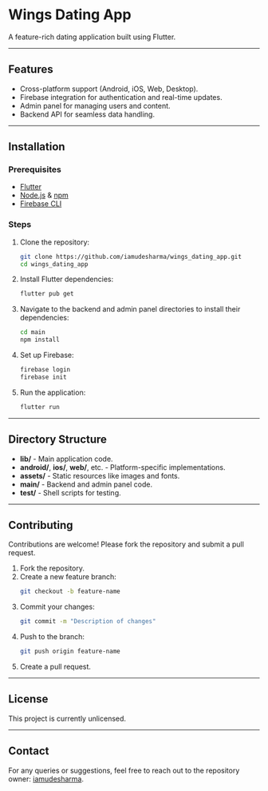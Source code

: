 # Wings Dating App

A feature-rich dating application built using Flutter.

---

## Features

- Cross-platform support (Android, iOS, Web, Desktop).
- Firebase integration for authentication and real-time updates.
- Admin panel for managing users and content.
- Backend API for seamless data handling.

---

## Installation

### Prerequisites

- [Flutter](https://docs.flutter.dev/get-started/install)
- [Node.js](https://nodejs.org/) & [npm](https://www.npmjs.com/)
- [Firebase CLI](https://firebase.google.com/docs/cli)

### Steps

1. Clone the repository:
   ```bash
   git clone https://github.com/iamudesharma/wings_dating_app.git
   cd wings_dating_app
   ```

2. Install Flutter dependencies:
   ```bash
   flutter pub get
   ```

3. Navigate to the backend and admin panel directories to install their dependencies:
   ```bash
   cd main
   npm install
   ```

4. Set up Firebase:
   ```bash
   firebase login
   firebase init
   ```

5. Run the application:
   ```bash
   flutter run
   ```

---

## Directory Structure

- **lib/** - Main application code.
- **android/**, **ios/**, **web/**, etc. - Platform-specific implementations.
- **assets/** - Static resources like images and fonts.
- **main/** - Backend and admin panel code.
- **test/** - Shell scripts for testing.

---

## Contributing

Contributions are welcome! Please fork the repository and submit a pull request.

1. Fork the repository.
2. Create a new feature branch:
   ```bash
   git checkout -b feature-name
   ```
3. Commit your changes:
   ```bash
   git commit -m "Description of changes"
   ```
4. Push to the branch:
   ```bash
   git push origin feature-name
   ```
5. Create a pull request.

---

## License

This project is currently unlicensed.

---

## Contact

For any queries or suggestions, feel free to reach out to the repository owner: [iamudesharma](https://github.com/iamudesharma).
